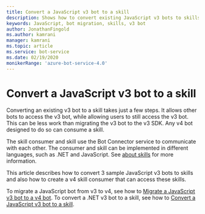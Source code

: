 ```yaml
---
title: Convert a JavaScript v3 bot to a skill
description: Shows how to convert existing JavaScript v3 bots to skills and consume them from a JavaScript v4 bot.
keywords: JavaScript, bot migration, skills, v3 bot
author: JonathanFingold
ms.author: kamrani
manager: kamrani
ms.topic: article
ms.service: bot-service
ms.date: 02/19/2020
monikerRange: 'azure-bot-service-4.0'
---
```


# Convert a JavaScript v3 bot to a skill

Converting an existing v3 bot to a skill takes just a few steps. It allows other bots to access the v3 bot, while allowing users to still access the v3 bot. This can be less work than migrating the v3 bot to the v3 SDK. Any v4 bot designed to do so can consume a skill.

The skill consumer and skill use the Bot Connector service to communicate with each other. The consumer and skill can be implemented in different languages, such as .NET and JavaScript. See [about skills](../skills-conceptual.md) for more information.

This article describes how to convert 3 sample JavaScript v3 bots to skills and also how to create a v4 skill consumer that can access these skills.

To migrate a JavaScript bot from v3 to v4, see how to [Migrate a JavaScript v3 bot to a v4 bot](conversion-javascript.md).
To convert a .NET v3 bot to a skill, see how to [Convert a JavaScript v3 bot to a skill](net-v3-as-skill.md).
